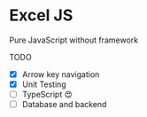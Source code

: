 # Excel JS

Pure JavaScript without framework

TODO
* [x] Arrow key navigation
* [x] Unit Testing
* [ ] TypeScript 😍
* [ ] Database and backend 
